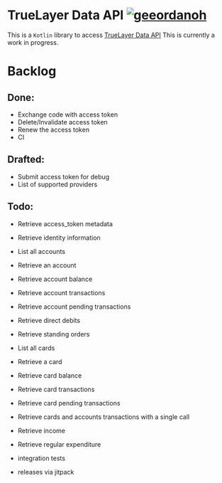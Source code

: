 # TrueLayer Data API [![geeordanoh](https://circleci.com/gh/geeordanoh/truelayer-data-client.svg?style=svg)](https://app.circleci.com/pipelines/github/geeordanoh/truelayer-data-client)
This is a `Kotlin` library to access [TrueLayer Data API](https://truelayer.com/data-api/) 
This is currently a work in progress.

# Backlog
## Done:
- Exchange code with access token
- Delete/Invalidate access token
- Renew the access token
- CI
## Drafted:
- Submit access token for debug
- List of supported providers
## Todo:
- Retrieve access_token metadata
- Retrieve identity information
- List all accounts
- Retrieve an account
- Retrieve account balance
- Retrieve account transactions
- Retrieve account pending transactions
- Retrieve direct debits
- Retrieve standing orders
- List all cards
- Retrieve a card
- Retrieve card balance
- Retrieve card transactions
- Retrieve card pending transactions
- Retrieve cards and accounts transactions with a single call
- Retrieve income
- Retrieve regular expenditure

- integration tests
- releases via jitpack
